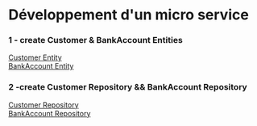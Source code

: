 
# Développement d'un micro service
### 1 - create Customer & BankAccount Entities
[Customer Entity](ScreenShot/12.png )<br>
[BankAccount Entity](ScreenShot/11.png)
### 2 -create Customer Repository && BankAccount Repository
[Customer Repository](ScreenShot/rp.png) <br>
[BankAccount Repository](ScreenShot/rpC.png)




